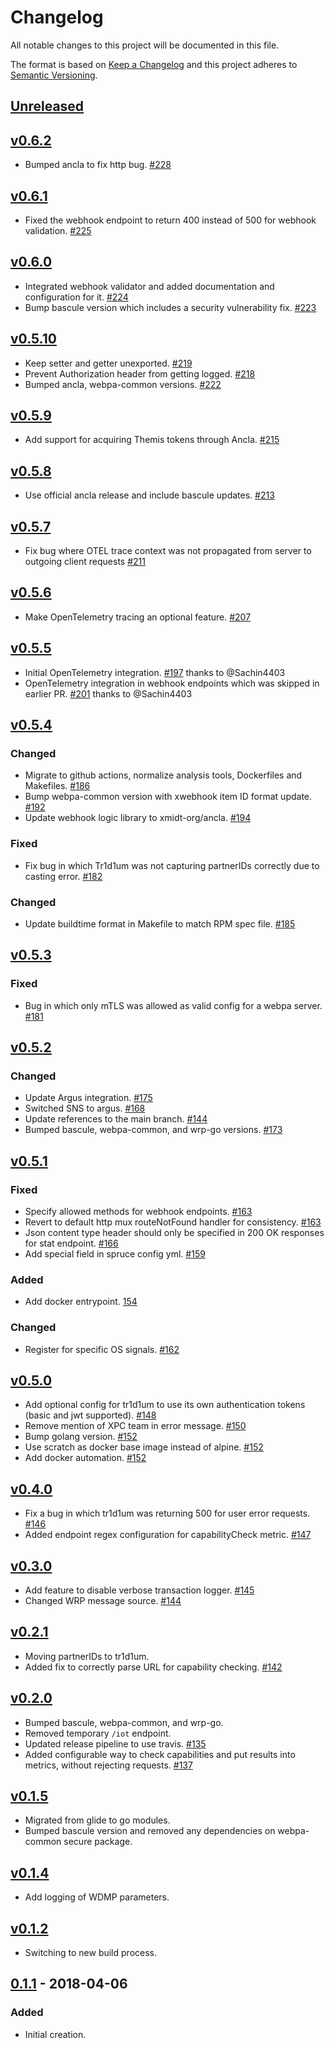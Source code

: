 # Changelog
All notable changes to this project will be documented in this file.

The format is based on [Keep a Changelog](http://keepachangelog.com/en/1.0.0/)
and this project adheres to [Semantic Versioning](http://semver.org/spec/v2.0.0.html).

## [Unreleased]

## [v0.6.2]
- Bumped ancla to fix http bug. [#228](https://github.com/xmidt-org/tr1d1um/pull/228)

## [v0.6.1]
- Fixed the webhook endpoint to return 400 instead of 500 for webhook validation. [#225](https://github.com/xmidt-org/tr1d1um/pull/225)

## [v0.6.0]
- Integrated webhook validator and added documentation and configuration for it. [#224](https://github.com/xmidt-org/tr1d1um/pull/224)
- Bump bascule version which includes a security vulnerability fix. [#223](https://github.com/xmidt-org/tr1d1um/pull/223)

## [v0.5.10]
- Keep setter and getter unexported. [#219](https://github.com/xmidt-org/tr1d1um/pull/219) 
- Prevent Authorization header from getting logged. [#218](https://github.com/xmidt-org/tr1d1um/pull/218) 
- Bumped ancla, webpa-common versions. [#222](https://github.com/xmidt-org/tr1d1um/pull/222)

## [v0.5.9]
- Add support for acquiring Themis tokens through Ancla. [#215](https://github.com/xmidt-org/tr1d1um/pull/215)

## [v0.5.8]
- Use official ancla release and include bascule updates. [#213](https://github.com/xmidt-org/tr1d1um/pull/213)


## [v0.5.7]
- Fix bug where OTEL trace context was not propagated from server to outgoing client requests [#211](https://github.com/xmidt-org/tr1d1um/pull/211)

## [v0.5.6]
- Make OpenTelemetry tracing an optional feature. [#207](https://github.com/xmidt-org/tr1d1um/pull/207)

## [v0.5.5]
- Initial OpenTelemetry integration. [#197](https://github.com/xmidt-org/tr1d1um/pull/197) thanks to @Sachin4403
- OpenTelemetry integration in webhook endpoints which was skipped in earlier PR. [#201](https://github.com/xmidt-org/tr1d1um/pull/201) thanks to @Sachin4403

## [v0.5.4]
### Changed
- Migrate to github actions, normalize analysis tools, Dockerfiles and Makefiles. [#186](https://github.com/xmidt-org/tr1d1um/pull/186)
- Bump webpa-common version with xwebhook item ID format update. [#192](https://github.com/xmidt-org/tr1d1um/pull/192)
- Update webhook logic library to xmidt-org/ancla. [#194](https://github.com/xmidt-org/tr1d1um/pull/194)

### Fixed

- Fix bug in which Tr1d1um was not capturing partnerIDs correctly due to casting error. [#182](https://github.com/xmidt-org/tr1d1um/pull/182)

### Changed
- Update buildtime format in Makefile to match RPM spec file. [#185](https://github.com/xmidt-org/tr1d1um/pull/185)

## [v0.5.3]
### Fixed
- Bug in which only mTLS was allowed as valid config for a webpa server. [#181](https://github.com/xmidt-org/tr1d1um/pull/181)

## [v0.5.2]
### Changed 
- Update Argus integration. [#175](https://github.com/xmidt-org/tr1d1um/pull/175)
- Switched SNS to argus. [#168](https://github.com/xmidt-org/tr1d1um/pull/168)
- Update references to the main branch. [#144](https://github.com/xmidt-org/talaria/pull/144) 
- Bumped bascule, webpa-common, and wrp-go versions. [#173](https://github.com/xmidt-org/tr1d1um/pull/173)

## [v0.5.1]
### Fixed
- Specify allowed methods for webhook endpoints. [#163](https://github.com/xmidt-org/tr1d1um/pull/163)
- Revert to default http mux routeNotFound handler for consistency. [#163](https://github.com/xmidt-org/tr1d1um/pull/163)
- Json content type header should only be specified in 200 OK responses for stat endpoint. [#166](https://github.com/xmidt-org/tr1d1um/pull/166)
- Add special field in spruce config yml. [#159](https://github.com/xmidt-org/tr1d1um/pull/159)

### Added
- Add docker entrypoint. [154](https://github.com/xmidt-org/tr1d1um/pull/154)

### Changed
- Register for specific OS signals. [#162](https://github.com/xmidt-org/tr1d1um/pull/162)

## [v0.5.0]
- Add optional config for tr1d1um to use its own authentication tokens (basic and jwt supported). [#148](https://github.com/xmidt-org/tr1d1um/pull/148)
- Remove mention of XPC team in error message. [#150](https://github.com/xmidt-org/tr1d1um/pull/150)
- Bump golang version. [#152](https://github.com/xmidt-org/tr1d1um/pull/152)
- Use scratch as docker base image instead of alpine. [#152](https://github.com/xmidt-org/tr1d1um/pull/152)
- Add docker automation. [#152](https://github.com/xmidt-org/tr1d1um/pull/152)

## [v0.4.0]
- Fix a bug in which tr1d1um was returning 500 for user error requests. [#146](https://github.com/xmidt-org/tr1d1um/pull/146)
- Added endpoint regex configuration for capabilityCheck metric. [#147](https://github.com/xmidt-org/tr1d1um/pull/147)

## [v0.3.0]
 - Add feature to disable verbose transaction logger. [#145](https://github.com/xmidt-org/tr1d1um/pull/145)
 - Changed WRP message source. [#144](https://github.com/xmidt-org/tr1d1um/pull/144)

## [v0.2.1]
 - Moving partnerIDs to tr1d1um.
 - Added fix to correctly parse URL for capability checking. [#142](https://github.com/xmidt-org/tr1d1um/pull/142)

## [v0.2.0]
 - Bumped bascule, webpa-common, and wrp-go.
 - Removed temporary `/iot` endpoint.
 - Updated release pipeline to use travis. [#135](https://github.com/xmidt-org/tr1d1um/pull/135)
 - Added configurable way to check capabilities and put results into metrics, without rejecting requests. [#137](https://github.com/xmidt-org/tr1d1um/pull/137)

## [v0.1.5]
 - Migrated from glide to go modules.
 - Bumped bascule version and removed any dependencies on webpa-common secure package. 

## [v0.1.4]
- Add logging of WDMP parameters.

## [v0.1.2]
- Switching to new build process.

## [0.1.1] - 2018-04-06
### Added
- Initial creation.

[Unreleased]: https://github.com/xmidt-org/tr1d1um/compare/v0.6.2...HEAD
[v0.6.2]: https://github.com/xmidt-org/tr1d1um/compare/v0.6.1...v0.6.2
[v0.6.1]: https://github.com/xmidt-org/tr1d1um/compare/v0.6.0...v0.6.1
[v0.6.0]: https://github.com/xmidt-org/tr1d1um/compare/v0.5.10...v0.6.0
[v0.5.10]: https://github.com/xmidt-org/tr1d1um/compare/v0.5.9...v0.5.10
[v0.5.9]: https://github.com/xmidt-org/tr1d1um/compare/v0.5.8...v0.5.9
[v0.5.8]: https://github.com/xmidt-org/tr1d1um/compare/v0.5.7...v0.5.8
[v0.5.7]: https://github.com/xmidt-org/tr1d1um/compare/v0.5.6...v0.5.7
[v0.5.6]: https://github.com/xmidt-org/tr1d1um/compare/v0.5.5...v0.5.6
[v0.5.5]: https://github.com/xmidt-org/tr1d1um/compare/v0.5.4...v0.5.5
[v0.5.4]: https://github.com/xmidt-org/tr1d1um/compare/v0.5.3...v0.5.4
[v0.5.3]: https://github.com/xmidt-org/tr1d1um/compare/v0.5.2...v0.5.3
[v0.5.2]: https://github.com/xmidt-org/tr1d1um/compare/v0.5.1...v0.5.2
[v0.5.1]: https://github.com/xmidt-org/tr1d1um/compare/v0.5.0...v0.5.1
[v0.5.0]: https://github.com/xmidt-org/tr1d1um/compare/v0.4.0...v0.5.0
[v0.4.0]: https://github.com/xmidt-org/tr1d1um/compare/v0.3.0...v0.4.0
[v0.3.0]: https://github.com/xmidt-org/tr1d1um/compare/v0.2.1...v0.3.0
[v0.2.1]: https://github.com/xmidt-org/tr1d1um/compare/v0.2.0...v0.2.1
[v0.2.0]: https://github.com/xmidt-org/tr1d1um/compare/v0.1.5...v0.2.0
[v0.1.5]: https://github.com/xmidt-org/tr1d1um/compare/v0.1.4...v0.1.5
[v0.1.4]: https://github.com/xmidt-org/tr1d1um/compare/v0.1.2...v0.1.4
[v0.1.2]: https://github.com/xmidt-org/tr1d1um/compare/0.1.1...v0.1.2
[0.1.1]: https://github.com/xmidt-org/tr1d1um/compare/e34399980ec8f7716633c8b8bc5d72727c79b184...0.1.1
